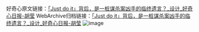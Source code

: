 好奇心原文链接：[「Just do it」背后，是一桩谋杀案凶手的临终遗言？_设计_好奇心日报-胡莹](https://www.qdaily.com/articles/7459.html)
WebArchive归档链接：[「Just do it」背后，是一桩谋杀案凶手的临终遗言？_设计_好奇心日报-胡莹](http://web.archive.org/web/20190623172344/https://www.qdaily.com/articles/7459.html)
![image](http://ww3.sinaimg.cn/large/007d5XDply1g3wjhf0btzj30u02xf7pf)
